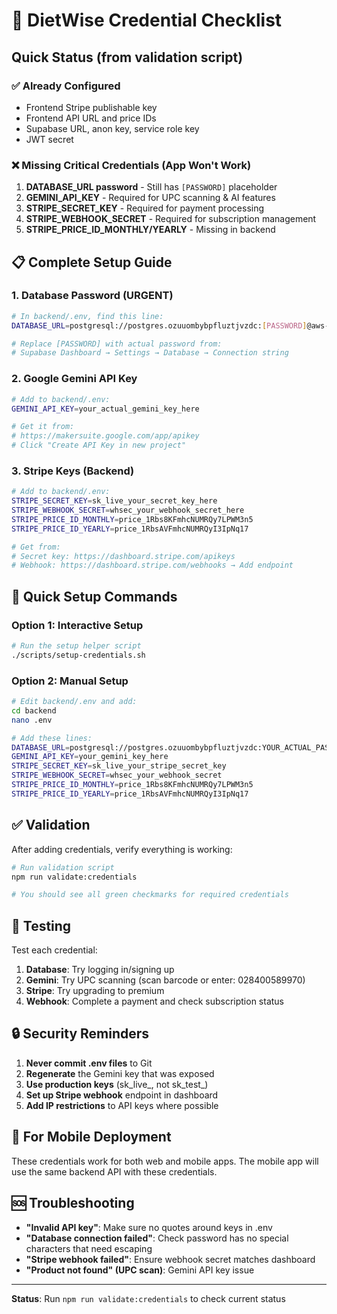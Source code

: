 # 🔐 DietWise Credential Checklist

## Quick Status (from validation script)

### ✅ Already Configured
- Frontend Stripe publishable key
- Frontend API URL and price IDs  
- Supabase URL, anon key, service role key
- JWT secret

### ❌ Missing Critical Credentials (App Won't Work)
1. **DATABASE_URL password** - Still has `[PASSWORD]` placeholder
2. **GEMINI_API_KEY** - Required for UPC scanning & AI features
3. **STRIPE_SECRET_KEY** - Required for payment processing
4. **STRIPE_WEBHOOK_SECRET** - Required for subscription management
5. **STRIPE_PRICE_ID_MONTHLY/YEARLY** - Missing in backend

## 📋 Complete Setup Guide

### 1. Database Password (URGENT)
```bash
# In backend/.env, find this line:
DATABASE_URL=postgresql://postgres.ozuuombybpfluztjvzdc:[PASSWORD]@aws-0-us-west-1.pooler.supabase.com:6543/postgres

# Replace [PASSWORD] with actual password from:
# Supabase Dashboard → Settings → Database → Connection string
```

### 2. Google Gemini API Key
```bash
# Add to backend/.env:
GEMINI_API_KEY=your_actual_gemini_key_here

# Get it from:
# https://makersuite.google.com/app/apikey
# Click "Create API Key in new project"
```

### 3. Stripe Keys (Backend)
```bash
# Add to backend/.env:
STRIPE_SECRET_KEY=sk_live_your_secret_key_here
STRIPE_WEBHOOK_SECRET=whsec_your_webhook_secret_here
STRIPE_PRICE_ID_MONTHLY=price_1Rbs8KFmhcNUMRQy7LPWM3n5
STRIPE_PRICE_ID_YEARLY=price_1RbsAVFmhcNUMRQyI3IpNq17

# Get from:
# Secret key: https://dashboard.stripe.com/apikeys
# Webhook: https://dashboard.stripe.com/webhooks → Add endpoint
```

## 🚀 Quick Setup Commands

### Option 1: Interactive Setup
```bash
# Run the setup helper script
./scripts/setup-credentials.sh
```

### Option 2: Manual Setup
```bash
# Edit backend/.env and add:
cd backend
nano .env

# Add these lines:
DATABASE_URL=postgresql://postgres.ozuuombybpfluztjvzdc:YOUR_ACTUAL_PASSWORD@aws-0-us-west-1.pooler.supabase.com:6543/postgres
GEMINI_API_KEY=your_gemini_key_here
STRIPE_SECRET_KEY=sk_live_your_stripe_secret_key
STRIPE_WEBHOOK_SECRET=whsec_your_webhook_secret
STRIPE_PRICE_ID_MONTHLY=price_1Rbs8KFmhcNUMRQy7LPWM3n5
STRIPE_PRICE_ID_YEARLY=price_1RbsAVFmhcNUMRQyI3IpNq17
```

## ✅ Validation

After adding credentials, verify everything is working:

```bash
# Run validation script
npm run validate:credentials

# You should see all green checkmarks for required credentials
```

## 🧪 Testing

Test each credential:

1. **Database**: Try logging in/signing up
2. **Gemini**: Try UPC scanning (scan barcode or enter: 028400589970)
3. **Stripe**: Try upgrading to premium
4. **Webhook**: Complete a payment and check subscription status

## 🔒 Security Reminders

1. **Never commit .env files** to Git
2. **Regenerate** the Gemini key that was exposed
3. **Use production keys** (sk_live_, not sk_test_)
4. **Set up Stripe webhook** endpoint in dashboard
5. **Add IP restrictions** to API keys where possible

## 📱 For Mobile Deployment

These credentials work for both web and mobile apps. The mobile app will use the same backend API with these credentials.

## 🆘 Troubleshooting

- **"Invalid API key"**: Make sure no quotes around keys in .env
- **"Database connection failed"**: Check password has no special characters that need escaping
- **"Stripe webhook failed"**: Ensure webhook secret matches dashboard
- **"Product not found" (UPC scan)**: Gemini API key issue

---

**Status**: Run `npm run validate:credentials` to check current status